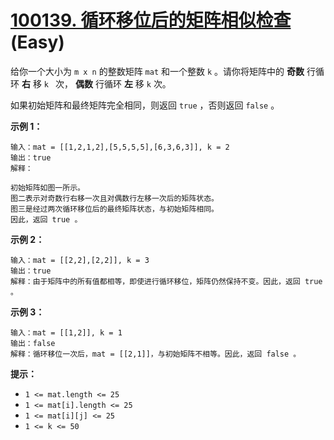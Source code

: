 # [100139. 循环移位后的矩阵相似检查][link] (Easy)

[link]: https://leetcode.cn/contest/weekly-contest-373/problems/matrix-similarity-after-cyclic-shifts/

给你一个大小为 `m x n` 的整数矩阵 `mat` 和一个整数 `k` 。请你将矩阵中的 **奇数** 行循环 **右** 移 `k
` 次， **偶数** 行循环 **左** 移 `k` 次。

如果初始矩阵和最终矩阵完全相同，则返回 `true` ，否则返回 `false` 。

**示例 1：**

```
输入：mat = [[1,2,1,2],[5,5,5,5],[6,3,6,3]], k = 2
输出：true
解释：

初始矩阵如图一所示。
图二表示对奇数行右移一次且对偶数行左移一次后的矩阵状态。
图三是经过两次循环移位后的最终矩阵状态，与初始矩阵相同。
因此，返回 true 。
```

**示例 2：**

```
输入：mat = [[2,2],[2,2]], k = 3
输出：true
解释：由于矩阵中的所有值都相等，即使进行循环移位，矩阵仍然保持不变。因此，返回 true 。
```

**示例 3：**

```
输入：mat = [[1,2]], k = 1
输出：false
解释：循环移位一次后，mat = [[2,1]]，与初始矩阵不相等。因此，返回 false 。
```

**提示：**

- `1 <= mat.length <= 25`
- `1 <= mat[i].length <= 25`
- `1 <= mat[i][j] <= 25`
- `1 <= k <= 50`
